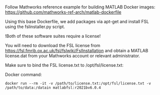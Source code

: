 Follow Mathworks reference example for building MATLAB Docker images: https://github.com/mathworks-ref-arch/matlab-dockerfile

Using this base Dockerfile, we add packages via apt-get and install FSL using the fslinstaller.py script.

!Both of these software suites require a license!

You will need to download the FSL license from https://fsl.fmrib.ox.ac.uk/fsl/fslwiki/FslInstallation and obtain a MATLAB license.dat from your Mathworks account or relevant administrator.

Make sure to bind the FSL license.txt to /opt/fsl/license.txt:

Docker command:
```
docker run --rm -it -v /path/to/license.txt:/opt/fsl/license.txt -v /path/to/data:/datain matlabfsl:r2021bv6.0.4
```
